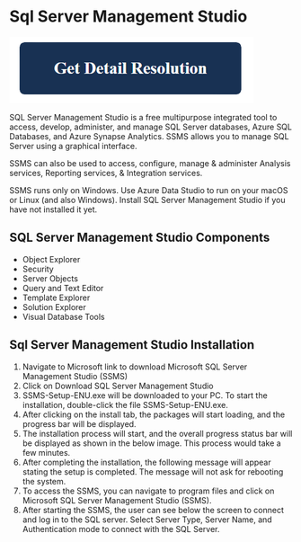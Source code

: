 # Sql Server Management Studio

[![Sql Server Management Studio](blue.png)](https://github.com/keeptech/sql.server.management.studio)

SQL Server Management Studio is a free multipurpose integrated tool to access, develop, administer, and manage SQL Server databases, Azure SQL Databases, and Azure Synapse Analytics. SSMS allows you to manage SQL Server using a graphical interface.

SSMS can also be used to access, configure, manage & administer Analysis services, Reporting services, & Integration services.

SSMS runs only on Windows. Use Azure Data Studio to run on your macOS or Linux (and also Windows). Install SQL Server Management Studio if you have not installed it yet.

## SQL Server Management Studio Components

* Object Explorer
* Security
* Server Objects
* Query and Text Editor
* Template Explorer
* Solution Explorer
* Visual Database Tools

## Sql Server Management Studio Installation

1. Navigate to Microsoft link to download Microsoft SQL Server Management Studio (SSMS)
2. Click on Download SQL Server Management Studio
3. SSMS-Setup-ENU.exe will be downloaded to your PC. To start the installation, double-click the file SSMS-Setup-ENU.exe.
4. After clicking on the install tab, the packages will start loading, and the progress bar will be displayed.
5. The installation process will start, and the overall progress status bar will be displayed as shown in the below image. This process would take a few minutes.
6. After completing the installation, the following message will appear stating the setup is completed. The message will not ask for rebooting the system.
7. To access the SSMS, you can navigate to program files and click on Microsoft SQL Server Management Studio (SSMS).
8. After starting the SSMS, the user can see below the screen to connect and log in to the SQL server. Select Server Type, Server Name, and Authentication mode to connect with the SQL Server.
